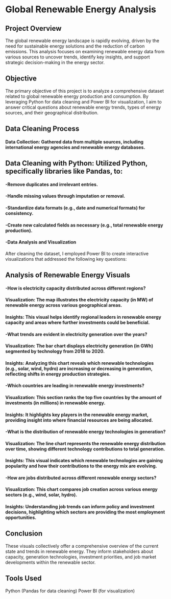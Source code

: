 
# Global Renewable Energy Analysis


## Project Overview
The global renewable energy landscape is rapidly evolving, driven by the need for sustainable energy solutions and the reduction of carbon emissions. This analysis focuses on examining renewable energy data from various sources to uncover trends, identify key insights, and support strategic decision-making in the energy sector.

## Objective
The primary objective of this project is to analyze a comprehensive dataset related to global renewable energy production and consumption. By leveraging Python for data cleaning and Power BI for visualization, I aim to answer critical questions about renewable energy trends, types of energy sources, and their geographical distribution.

## Data Cleaning Process

 #### Data Collection: Gathered data from multiple sources, including international energy agencies and renewable energy databases.
 ## Data Cleaning with Python: Utilized Python, specifically libraries like Pandas, to:
 #### -Remove duplicates and irrelevant entries.
 #### -Handle missing values through imputation or removal.
 #### -Standardize data formats (e.g., date and numerical formats) for consistency.
 #### -Create new calculated fields as necessary (e.g., total renewable energy production).
 #### -Data Analysis and Visualization

After cleaning the dataset, I employed Power BI to create interactive visualizations that addressed the following key questions:


## Analysis of Renewable Energy Visuals

#### -How is electricity capacity distributed across different regions?
#### Visualization: The map illustrates the electricity capacity (in MW) of renewable energy across various geographical areas.
#### Insights: This visual helps identify regional leaders in renewable energy capacity and areas where further investments could be beneficial.
#### -What trends are evident in electricity generation over the years?
#### Visualization: The bar chart displays electricity generation (in GWh) segmented by technology from 2018 to 2020.
#### Insights: Analyzing this chart reveals which renewable technologies (e.g., solar, wind, hydro) are increasing or decreasing in generation, reflecting shifts in energy production strategies.
#### -Which countries are leading in renewable energy investments?
#### Visualization: This section ranks the top five countries by the amount of investments (in millions) in renewable energy.
#### Insights: It highlights key players in the renewable energy market, providing insight into where financial resources are being allocated.
#### -What is the distribution of renewable energy technologies in generation?
#### Visualization: The line chart represents the renewable energy distribution over time, showing different technology contributions to total generation.
#### Insights: This visual indicates which renewable technologies are gaining popularity and how their contributions to the energy mix are evolving.
#### -How are jobs distributed across different renewable energy sectors?
#### Visualization: This chart compares job creation across various energy sectors (e.g., wind, solar, hydro).
#### Insights: Understanding job trends can inform policy and investment decisions, highlighting which sectors are providing the most employment opportunities.


## Conclusion
These visuals collectively offer a comprehensive overview of the current state and trends in renewable energy. They inform stakeholders about capacity, generation technologies, investment priorities, and job market developments within the renewable sector.


## Tools Used

Python (Pandas for data cleaning)
Power BI (for visualization)


